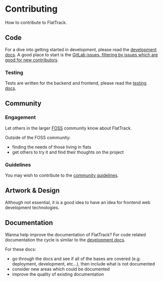 # Contributing

How to contribute to FlatTrack.

## Code

For a dive into getting started in development, please read the [development docs](./development.md).
A good place to start is the [GitLab issues, filtering by issues which are good for new contributors](https://gitlab.com/flattrack/flattrack/-/issues?scope=all&utf8=%25E2%259C%2593&state=opened&label_name%5B%5D=Good%2520for%2520new%2520contributors).

### Testing

Tests are written for the backend and frontend, please read the [testing docs](./testing.md).

## Community

### Engagement

Let others in the larger [FOSS](https://simple.wikipedia.org/wiki/Free_and_open-source_software) community know about FlatTrack.

Outside of the FOSS community:

-   finding the needs of those living in flats
-   get others to try it and find their thoughts on the project

### Guidelines

You may wish to contribute to the [community guidelines](./community.md).

## Artwork & Design

Although not essential, it is a good idea to have an idea for frontend web development technologies.

## Documentation

Wanna help improve the documentation of FlatTrack?
For code related documentation the cycle is similar to the [development docs](./development.md).

For these docs:

-   go through the docs and see if all of the bases are covered (e.g: deployment, development, etc&#x2026;), then include what is not documented
-   consider new areas which could be documented
-   improve the quality of existing documentation

